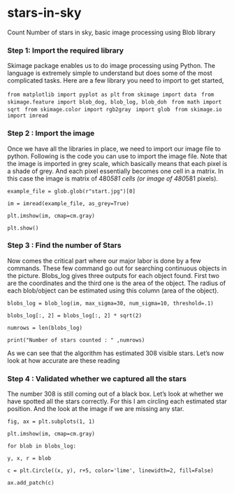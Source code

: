 # stars-in-sky
Count Number of stars in sky, basic image processing using Blob library

### Step 1: Import the required library

Skimage package enables us to do image processing using Python. The language is extremely simple to understand but does some of the most complicated tasks. Here are a few library you need to import to get started,

`from matplotlib import pyplot as plt`
 `from skimage import data`
` from skimage.feature import blob_dog, blob_log, blob_doh`
` from math import sqrt`
` from skimage.color import rgb2gray`
` import glob`
` from skimage.io import imread`
 
 
 ### Step 2 : Import the image

Once we have all the libraries in place, we need to import our image file to python. Following is the code you can use to import the image file. Note that the image is imported in grey scale, which basically means that each pixel is a shade of grey. And each pixel essentially becomes one cell in a matrix. In this case the image is matrix of 480*581 cells (or image of 480*581 pixels).

`example_file = glob.glob(r"start.jpg")[0]`

 `im = imread(example_file, as_grey=True)`


`plt.imshow(im, cmap=cm.gray)`


`plt.show()`

### Step 3 : Find the number of Stars

Now comes the critical part where our major labor is done by a few commands. These few command go out for searching continuous objects in the picture. Blobs_log gives three outputs for each object found. First two are the coordinates and the third one is the area of the object. The radius of each blob/object can be estimated using this column (area of the object).

`blobs_log = blob_log(im, max_sigma=30, num_sigma=10, threshold=.1)`


`blobs_log[:, 2] = blobs_log[:, 2] * sqrt(2)`

`numrows = len(blobs_log)`

`print("Number of stars counted : " ,numrows)`


As we can see that the algorithm has estimated 308 visible stars. Let’s now look at how accurate are these reading


### Step 4 : Validated whether we captured all the stars

The number 308 is still coming out of a black box. Let’s look at whether we have spotted all the stars correctly. For this I am circling each estimated star position. And the look at the image if we are missing any star.

`fig, ax = plt.subplots(1, 1)`

`plt.imshow(im, cmap=cm.gray)`

`for blob in blobs_log:`

`y, x, r = blob`

`c = plt.Circle((x, y), r+5, color='lime', linewidth=2, fill=False)`
  
  `ax.add_patch(c)`
